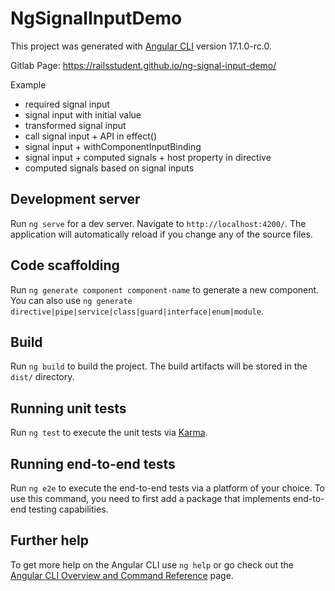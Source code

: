 # NgSignalInputDemo

This project was generated with [Angular CLI](https://github.com/angular/angular-cli) version 17.1.0-rc.0.

Gitlab Page: https://railsstudent.github.io/ng-signal-input-demo/

Example
- required signal input
- signal input with initial value
- transformed signal input
- call signal input + API in effect()
- signal input + withComponentInputBinding
- signal input + computed signals + host property in directive
- computed signals based on signal inputs

## Development server

Run `ng serve` for a dev server. Navigate to `http://localhost:4200/`. The application will automatically reload if you change any of the source files.

## Code scaffolding

Run `ng generate component component-name` to generate a new component. You can also use `ng generate directive|pipe|service|class|guard|interface|enum|module`.

## Build

Run `ng build` to build the project. The build artifacts will be stored in the `dist/` directory.

## Running unit tests

Run `ng test` to execute the unit tests via [Karma](https://karma-runner.github.io).

## Running end-to-end tests

Run `ng e2e` to execute the end-to-end tests via a platform of your choice. To use this command, you need to first add a package that implements end-to-end testing capabilities.

## Further help

To get more help on the Angular CLI use `ng help` or go check out the [Angular CLI Overview and Command Reference](https://angular.io/cli) page.
